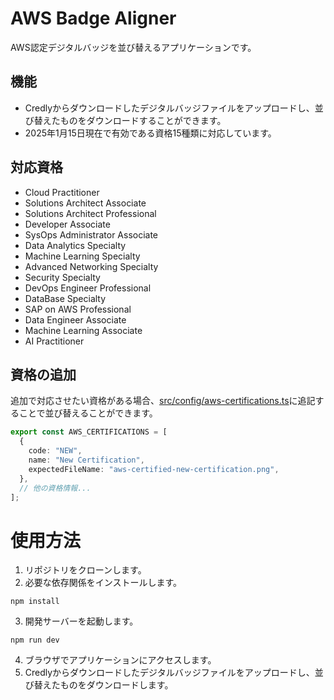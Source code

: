 # AWS Badge Aligner

AWS認定デジタルバッジを並び替えるアプリケーションです。

## 機能

- Credlyからダウンロードしたデジタルバッジファイルをアップロードし、並び替えたものをダウンロードすることができます。
- 2025年1月15日現在で有効である資格15種類に対応しています。

## 対応資格

- Cloud Practitioner
- Solutions Architect Associate
- Solutions Architect Professional
- Developer Associate
- SysOps Administrator Associate
- Data Analytics Specialty
- Machine Learning Specialty
- Advanced Networking Specialty
- Security Specialty
- DevOps Engineer Professional
- DataBase Specialty
- SAP on AWS Professional
- Data Engineer Associate
- Machine Learning Associate
- AI Practitioner

## 資格の追加

追加で対応させたい資格がある場合、[src/config/aws-certifications.ts](src/config/aws-certifications.ts)に追記することで並び替えることができます。

```ts
export const AWS_CERTIFICATIONS = [
  {
    code: "NEW",
    name: "New Certification",
    expectedFileName: "aws-certified-new-certification.png",
  },
  // 他の資格情報...
];
```
# 使用方法
1. リポジトリをクローンします。
2. 必要な依存関係をインストールします。
```
npm install
```
3. 開発サーバーを起動します。
```
npm run dev
```
4. ブラウザでアプリケーションにアクセスします。
5. Credlyからダウンロードしたデジタルバッジファイルをアップロードし、並び替えたものをダウンロードします。
